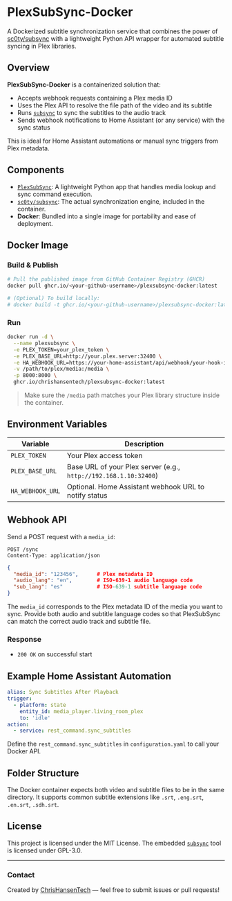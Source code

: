# PlexSubSync-Docker

A Dockerized subtitle synchronization service that combines the power of [sc0ty/subsync](https://github.com/sc0ty/subsync) with a lightweight Python API wrapper for automated subtitle syncing in Plex libraries.

## Overview

**PlexSubSync-Docker** is a containerized solution that:

- Accepts webhook requests containing a Plex media ID
- Uses the Plex API to resolve the file path of the video and its subtitle
- Runs [`subsync`](https://github.com/sc0ty/subsync) to sync the subtitles to the audio track
- Sends webhook notifications to Home Assistant (or any service) with the sync status

This is ideal for Home Assistant automations or manual sync triggers from Plex metadata.

## Components

- [`PlexSubSync`](https://github.com/ChrisHansenTech/PlexSubSync): A lightweight Python app that handles media lookup and sync command execution.
- [`sc0ty/subsync`](https://github.com/sc0ty/subsync): The actual synchronization engine, included in the container.
- **Docker**: Bundled into a single image for portability and ease of deployment.

## Docker Image

### Build & Publish

```bash
# Pull the published image from GitHub Container Registry (GHCR)
docker pull ghcr.io/<your-github-username>/plexsubsync-docker:latest

# (Optional) To build locally:
# docker build -t ghcr.io/<your-github-username>/plexsubsync-docker:latest .
```

### Run

```bash
docker run -d \
  --name plexsubsync \
  -e PLEX_TOKEN=your_plex_token \
  -e PLEX_BASE_URL=http://your.plex.server:32400 \
  -e HA_WEBHOOK_URL=https://your-home-assistant/api/webhook/your-hook-id \
  -v /path/to/plex/media:/media \
  -p 8000:8000 \
  ghcr.io/chrishansentech/plexsubsync-docker:latest
```

> Make sure the `/media` path matches your Plex library structure inside the container.

## Environment Variables

| Variable           | Description                                                                 |
|--------------------|-----------------------------------------------------------------------------|
| `PLEX_TOKEN`        | Your Plex access token                                                      |
| `PLEX_BASE_URL`     | Base URL of your Plex server (e.g., `http://192.168.1.10:32400`)           |
| `HA_WEBHOOK_URL`    | Optional. Home Assistant webhook URL to notify status                      |

## Webhook API

Send a POST request with a `media_id`:

```http
POST /sync
Content-Type: application/json
```

```json
{
  "media_id": "123456",      # Plex metadata ID
  "audio_lang": "en",        # ISO-639-1 audio language code
  "sub_lang": "es"           # ISO-639-1 subtitle language code
}
```

The `media_id` corresponds to the Plex metadata ID of the media you want to sync. Provide both audio and subtitle
language codes so that PlexSubSync can match the correct audio track and subtitle file.

### Response

- `200 OK` on successful start

## Example Home Assistant Automation

```yaml
alias: Sync Subtitles After Playback
trigger:
  - platform: state
    entity_id: media_player.living_room_plex
    to: 'idle'
action:
  - service: rest_command.sync_subtitles
```

Define the `rest_command.sync_subtitles` in `configuration.yaml` to call your Docker API.

## Folder Structure

The Docker container expects both video and subtitle files to be in the same directory. It supports common subtitle extensions like `.srt`, `.eng.srt`, `.en.srt`, `.sdh.srt`.

## License

This project is licensed under the MIT License. The embedded [`subsync`](https://github.com/sc0ty/subsync) tool is licensed under GPL-3.0.

---

### Contact

Created by [ChrisHansenTech](https://chrishansen.tech) — feel free to submit issues or pull requests!
